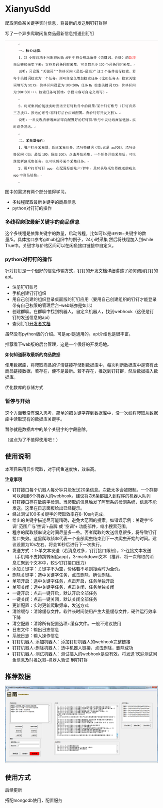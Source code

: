# XianyuSdd
爬取闲鱼某关键字实时信息，将最新的发送到钉钉群聊


写了一个异步爬取闲鱼商品最新信息推送到钉钉


![](https://raw.githubusercontent.com/Hatcat123/GraphicBed/master/Img/20190425195555.png)


图中的需求有两个部分值得学习。

 - 多线程爬取最新关键字的商品信息
 - python对钉钉的操作

### 多线程爬取最新关键字的商品信息

这个多线程是依靠关键字的数量，启动线程。比如可以是`线程数`=关键字的数量/5。具体接口参考github组织中的例子，24小时采集 然后将线程加入到while True中。关键字与价格区间可以在闲鱼接口链接中自定义。



### python对钉钉的操作

针对钉钉是一个很好的信息传输方式，钉钉的开发文档详细讲述了如何调用钉钉的api。

- 注册钉钉账号
- 手机创建钉钉组织
- 用自己创建的组织登录桌面版的钉钉应用（要用自己创建组织的钉钉才能登录带有自己权限的管理后台-web端亦是如此）
- 创建群聊。在群聊中找到机器人，自定义机器人，找到webhook（这便是钉钉的发送信息的api）
- 查阅钉钉[开发者文档](https://open-doc.dingtalk.com/microapp/serverapi2/qf2nxq)

虽然没有python版的介绍。可是api是通用的。api介绍也是很丰富。

推荐看下web版的后台管理，这是一个很好的开发场地。


**如何知道获取最新的商品数据**

使用数据库，将爬取商品的详情链接存储到数据库中，每次判断数据库中是否有此商品链接数据，若存在，便不是最新。若不存在，推送到钉钉群，然后数据插入数据库。

优化数库的存储方式



### 暂停与开始

这个方面我没有深入思考，简单的把关键字存到数据库中，没一次线程爬取从数据库中读取现有的数据库关键字。

暂停就是数据库中的某个关键字的字段删除。

（这点为了不值得使用吧！）





## 使用说明

本项目采用异步爬取，对于闲鱼速度快，效率高。

**注意事项**

- 钉钉接口每个机器人每分钟只能发送20条信息。次数太多会被限制。一个群聊可以创建6个机器人的webhook。建议将次6条都加入到程序的机器人队列
- 钉钉接口存在敏感字检测。当爬取的信息触发了阿里系的检测系统，信息不能发送。这里在日志面板给出已经提示。
- 经过测试100多关键字的爬取效率在8-10s内完成。
- 给出的关键字描述尽可能精确，避免大范围的搜索。如错误示例：关键字‘空调’ 范围广与‘空调’+品牌  或 ’空调‘+ 功能部件，缩小搜索范围。
- 程序的爬取频率设定时间尽量多一些。否者爬取的发送信息很多，将导致钉钉接口失效。这里爬取频率代表一个全部爬虫结束到下一次爬虫开始的时间。建议设置为10s左右。将会10秒后进行下一次执行。
- 发送方式 ：1-单文本发送（若消息过多，钉钉接口限制），2-连接文本发送（手机端不支持跳转闲鱼app），3-markdown文本（推荐、将一次爬取的消息汇聚到个文本中，较少钉钉接口压力）
- 添加关键字：关键字不为空，价格若不填则搜索时为全价。
- 删除关键字：选中关键字任务，点击删除，确认删除。
- 单项开启：选中关键字任务，点击开启，任务单独开启
- 单项关闭：选中关键字任务，点击关闭，任务单独关闭
- 一键开启：点击一键开启，默认开启全部任务
- 一键关闭：点击一键关闭，默认关闭全部任务
- 更新配置：实时更新爬取频率，发送方式
- 清除缓存：清除缓存文件。软件长时间使用产生大量缓存文件，硬件运行效率下降
- 清空配置：清除所有配置选项+缓存文件。一般不建议使用
- 日志文件：输出日志信息
- 系统日志：输入操作信息
- 钉钉机器人-添加机器人：添加钉钉机器人的webhook完整链接
- 钉钉机器人-删除机器人：选中机器人链接，点击删除，删除成功
- 钉钉机器人-测试机器人：测试插入的webhook是否有效。将发送'欢迎测试闲鱼信息及时推送器-机器人验证'到钉钉群

## 推荐数据


![](https://raw.githubusercontent.com/Hatcat123/GraphicBed/master/Img/20190426111615.png)



## 使用方式

后续更新

搭配mongodb使用，配置服务